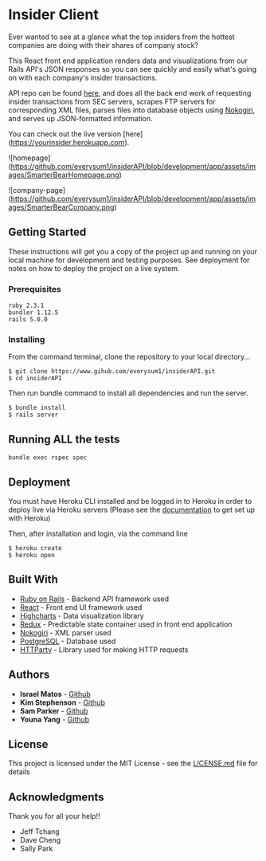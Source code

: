 # Insider Client

Ever wanted to see at a glance what the top insiders from the hottest companies are doing with their shares of company stock?

This React front end application renders data and visualizations from our Rails API's JSON responses so you can see quickly and easily what's going on with each company's insider transactions.  

API repo can be found [here](https://www.github.com/everysum1/insiderAPI), and does all the back end work of requesting insider transactions from SEC servers, scrapes FTP servers for corresponding XML files, parses files into database objects using [Nokogiri](https://www.nokogiri.org), and serves up JSON-formatted information. 

You can check out the live version [here] (https://yourinsider.herokuapp.com). 

![homepage] (https://github.com/everysum1/insiderAPI/blob/development/app/assets/images/SmarterBearHomepage.png)

![company-page] (https://github.com/everysum1/insiderAPI/blob/development/app/assets/images/SmarterBearCompany.png)
## Getting Started

These instructions will get you a copy of the project up and running on your local machine for development and testing purposes. See deployment for notes on how to deploy the project on a live system.

### Prerequisites

```
ruby 2.3.1
bundler 1.12.5
rails 5.0.0
```

### Installing
From the command terminal, clone the repository to your local directory...
```
$ git clone https://www.gihub.com/everysum1/insiderAPI.git
$ cd insiderAPI
```

Then run bundle command to install all dependencies and run the server.  

```
$ bundle install
$ rails server
```


## Running ALL the tests

```
bundle exec rspec spec
```

## Deployment

You must have Heroku CLI installed and be logged in to Heroku in order to deploy live via Heroku servers
(Please see the [documentation](https://devcenter.heroku.com) to get set up with Heroku)

Then, after installation and login, via the command line
```
$ heroku create
$ heroku open
```
## Built With

* [Ruby on Rails](http://api.rubyonrails.org/) - Backend API framework used
* [React](https://facebook.github.io/react) - Front end UI framework used
* [Highcharts](https://www.highcharts.com) - Data visualization library
* [Redux](https://www.reduxjs.org) - Predictable state container used in front end application
* [Nokogiri](https://nokogiri.org) - XML parser used
* [PostgreSQL](https://www.postgresql.org/docs/) - Database used
* [HTTParty](https://github.com/jnunemaker/httparty) - Library used for making HTTP requests

## Authors

* **Israel Matos** - [Github](https://github.com/everysum1)
* **Kim Stephenson** - [Github](https://github.com/kimstephenson)
* **Sam Parker** - [Github](https://github.com/samuelparker)
* **Youna Yang** - [Github](https://github.com/y0una)

## License

This project is licensed under the MIT License - see the [LICENSE.md](LICENSE.md) file for details

## Acknowledgments

Thank you for all your help!!
* Jeff Tchang
* Dave Cheng
* Sally Park
